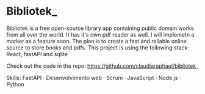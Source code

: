 # Bibliotek_

Bibliotek is a free open-source library app containing public domain works from all over the world. It has it's own pdf reader as well. I will implemetn a marker as a feature soon. The plan is to create a fast and reliable online source to store books and pdfs. This project is using the following stack: React, fastAPI and sqlite 

Check out the code in the repo: https://github.com/claudiaraphael/bibliotek_

Skills: FastAPI · Desenvolvimento web · Scrum · JavaScript · Node.js · Python